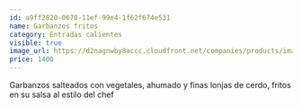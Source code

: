 ```yaml
---
id: a9ff2820-0670-11ef-99e4-1f62f674e531
name: Garbanzos fritos
category: Entradas calientes
visible: true
image_url: https://d2nagnwby8accc.cloudfront.net/companies/products/images/800/95518761-600f-4772-9784-55afd046f5ca.jpg
price: 1400
---
```


Garbanzos salteados con vegetales, ahumado y finas lonjas de cerdo, fritos en su salsa al estilo del chef
